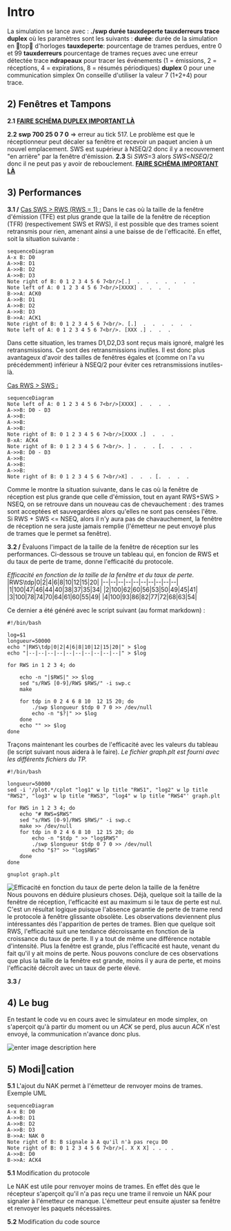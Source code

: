 ﻿# Intro

La simulation se lance avec : 
**./swp durée tauxdeperte tauxderreurs trace duplex**
où les paramètres sont les suivants : 
**durée**: durée de la simulation en top d'horloges
**tauxdeperte**: pourcentage de trames perdues, entre 0 et 99
**tauxderreurs** pourcentage de trames reçues avec une erreur détectée trace
**ndrapeaux** pour tracer les événements (1 = émissions, 2 = réceptions, 4 = expirations, 8 = résumés périodiques)
**duplex** 0 pour une communication simplex 
On conseille d'utiliser la valeur 7 (1+2+4) pour trace.


## 2) Fenêtres et Tampons

**2.1**
<strong><u> FAIRE SCHÉMA DUPLEX IMPORTANT LÀ</u></strong>

**2.2** **swp 700 25 0 7 0** => erreur au tick 517.
Le problème est que le réceptionneur peut décaler sa fenêtre et recevoir un paquet ancien à un nouvel emplacement. SWS est supérieur à NSEQ/2 donc il y a recouvrement "en  arrière" par la fenêtre d'émission.
**2.3** Si *SWS*=3 alors *SWS*<*NSEQ*/2 donc il ne peut pas y avoir de rebouclement.
<strong><u> FAIRE SCHÉMA IMPORTANT LÀ</u></strong>

## 3)  Performances
**3.1 /** <u>Cas SWS > RWS (RWS = 1) :</u>
Dans le cas où la taille de la fenêtre d'émission (TFE) est plus grande que la taille de la fenêtre de réception (TFR) (respectivement SWS et RWS), il est possible que des trames soient retransmis pour rien, amenant ainsi a une baisse de de l'efficacité. En effet, soit la situation suivante : 
```mermaid
sequenceDiagram
A-x B: D0
A->>B: D1
A->>B: D2
A->>B: D3
Note right of B: 0 1 2 3 4 5 6 7<br/>[.]  .  .  .  .  .  .  .
Note left of A: 0 1 2 3 4 5 6 7<br/>[XXXX] .  .  .  .
B->>A: ACK0
A->>B: D1
A->>B: D2
A->>B: D3
B->>A: ACK1
Note right of B: 0 1 2 3 4 5 6 7<br/>. [.]  .  .  .  .  .  .
Note left of A: 0 1 2 3 4 5 6 7<br/>. [XXX .] .  .  .
```
Dans cette situation, les trames D1,D2,D3 sont reçus mais ignoré, malgré les retransmissions. Ce sont des retransmissions inutiles. Il est donc plus avantageux d'avoir des tailles de fenêtres égales et (comme on l'a vu précédemment) inférieur à NSEQ/2 pour éviter ces retransmissions inutiles-là.

<u>Cas RWS > SWS :</u>
```mermaid
sequenceDiagram
Note left of A: 0 1 2 3 4 5 6 7<br/>[XXXX] .  .  .  .
A->>B: D0 - D3
A->>B: 
A->>B: 
A->>B: 
Note right of B: 0 1 2 3 4 5 6 7<br/>[XXXX .]  .  .  .
B-xA: ACK4
Note right of B: 0 1 2 3 4 5 6 7<br/>. ] .  .  . [.  .  .  .
A->>B: D0 - D3
A->>B: 
A->>B: 
A->>B: 
Note right of B: 0 1 2 3 4 5 6 7<br/>X] .  .  . [.  .  .  .
```
Comme le montre la situation suivante, dans le cas où la fenêtre de réception est plus grande que celle d'émission, tout en ayant RWS+SWS > NSEQ, on se retrouve dans un nouveau cas de chevauchement : des trames sont acceptées et sauvegardées alors qu'elles ne sont pas censées l'être.
Si RWS + SWS <= NSEQ, alors il n'y aura pas de chavauchement, la fenêtre de réception ne sera juste jamais remplie (l'émetteur ne peut envoyé plus de trames que le permet sa fenêtre).

**3.2 /**
Èvaluons l'impact de la taille de la fenêtre de réception sur les performances. Ci-dessous se trouve un tableau qui, en foncion de RWS et du taux de perte de trame, donne l'efficacité du protocole.

*Efficacité en fonction de la taille de la fenêtre et du taux de perte.*
|RWS\tdp|0|2|4|6|8|10|12|15|20|
|--|--|--|--|--|--|--|--|--|--|
|1|100|47|46|44|40|38|37|35|34|
|2|100|62|60|56|53|50|49|45|41|
|3|100|78|74|70|64|61|60|55|49|
|4|100|93|86|82|77|72|68|63|54|


Ce dernier a été généré avec le script suivant (au format markdown) :
```
#!/bin/bash

log=$1
longueur=50000
echo "|RWS\tdp|0|2|4|6|8|10|12|15|20|" > $log
echo "|--|--|--|--|--|--|--|--|--|--|" > $log

for RWS in 1 2 3 4; do
	
	echo -n "|$RWS|" >> $log
	sed "s/RWS [0-9]/RWS $RWS/" -i swp.c
	make

	for tdp in 0 2 4 6 8 10  12 15 20; do
		./swp $longueur $tdp 0 7 0 >> /dev/null
		echo -n "$?|" >> $log
	done
	echo "" >> $log
done
```
Traçons maintenant les courbes de l'efficacité avec les valeurs du tableau (le script suivant nous aidera à le faire). *Le fichier graph.plt est fourni avec les différents fichiers du TP.*
```
#!/bin/bash

longueur=50000
sed -i '/plot.*/cplot "log1" w lp title "RWS1", "log2" w lp title "RWS2", "log3" w lp title "RWS3", "log4" w lp title "RWS4"' graph.plt

for RWS in 1 2 3 4; do
	echo "# RWS=$RWS"
	sed "s/RWS [0-9]/RWS $RWS/" -i swp.c
	make >> /dev/null
	for tdp in 0 2 4 6 8 10  12 15 20; do
		echo -n "$tdp " >> "log$RWS"
		./swp $longueur $tdp 0 7 0 >> /dev/null
		echo "$?" >> "log$RWS"
	done
done

gnuplot graph.plt
```
![Efficacité en fonction du taux de perte delon la taille de la fenêtre](https://cdn.discordapp.com/attachments/671839075384164365/1026138050553708644/NE424_TP1_3.2.png)<br/>Nous pouvons en déduire plusieurs choses. Déjà, quelque soit la taille de la fenêtre de réception, l'efficacité est au maximum si le taux de perte est nul. C'est un résultat logique puisque l'absence garantie de perte de trame rend le protocole à fenêtre glissante obsolète. Les observations deviennent plus intéressantes dés l'apparition de pertes de trames. Bien que quelque soit RWS, l'efficacité suit une tendance décroissante en fonction de la croissance du taux de perte. Il y a tout de même une différence notable d'intensité. Plus la fenêtre est grande, plus l'efficacité est haute, venant du fait qu'il y ait moins de perte.
Nous pouvons conclure de ces observations que plus la taille de la fenêtre est grande, moins il y aura de perte, et moins l'efficacité décroît avec un taux de perte élevé.

**3.3 /**


## 4) Le bug

En testant le code vu en cours avec le simulateur en mode simplex, on s'aperçoit qu'à partir du moment ou un *ACK* se perd, plus aucun *ACK* n'est envoyé, la communication n'avance donc plus.

![enter image description here](https://cdn.discordapp.com/attachments/671839075384164365/1026159515101569104/unknown.png)


## 5) Modication

**5.1** L'ajout du NAK permet à l'émetteur de renvoyer moins de trames. 
Exemple UML
```mermaid
sequenceDiagram
A-x B: D0
A->>B: D1
A->>B: D2
A->>B: D3
B->>A: NAK 0
Note right of B: B signale à A qu'il n'à pas reçu D0
Note right of B: 0 1 2 3 4 5 6 7<br/>[. X X X] . . . .
A->>B: D0 
B->>A: ACK4
```
**5.1** Modification du protocole

Le NAK est utile pour renvoyer moins de trames. En effet dès que le récepteur s'aperçoit qu'il n'a pas reçu une trame il renvoie un NAK pour signaler à l'émetteur ce manque.
L'émetteur peut ensuite ajuster sa fenêtre et renvoyer les paquets nécessaires.

**5.2** Modification du code source




